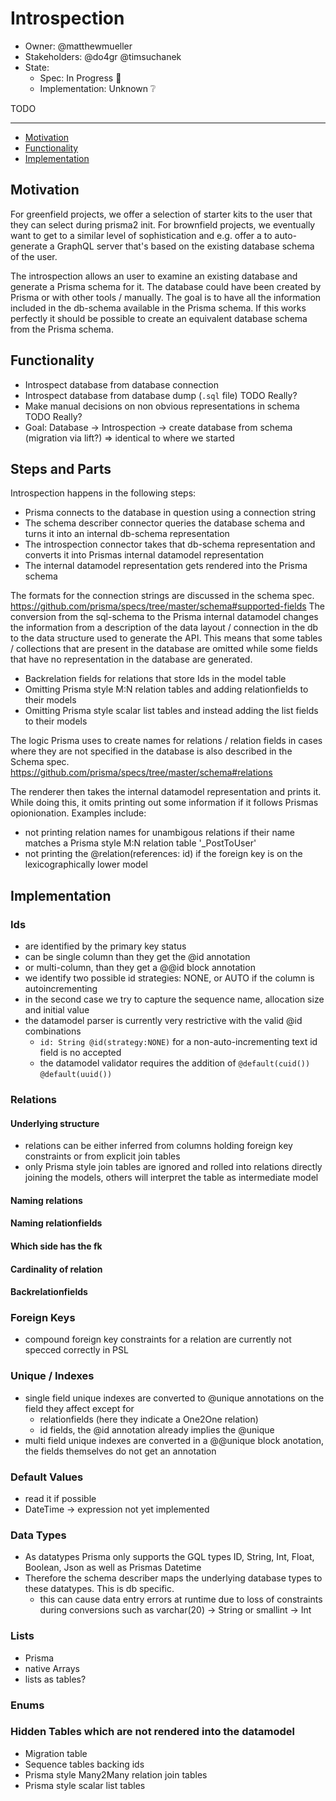 # Introspection

- Owner: @matthewmueller 
- Stakeholders: @do4gr @timsuchanek
- State: 
  - Spec: In Progress 🚧
  - Implementation: Unknown ❔
  
TODO

---

<!-- START doctoc generated TOC please keep comment here to allow auto update -->
<!-- DON'T EDIT THIS SECTION, INSTEAD RE-RUN doctoc TO UPDATE -->


- [Motivation](#motivation)
- [Functionality](#functionality)
- [Implementation](#implementation)

<!-- END doctoc generated TOC please keep comment here to allow auto update -->

## Motivation

For greenfield projects, we offer a selection of starter kits to the user that they can select during prisma2 init. For brownfield projects, we eventually want to get to a similar level of sophistication and e.g. offer a to auto-generate a GraphQL server that's based on the existing database schema of the user.

The introspection allows an user to examine an existing database and generate a Prisma schema for it. The database could have been created by Prisma or with other tools / manually. The goal is to have all the information included in the db-schema available in the Prisma schema. If this works perfectly it should be possible to create an equivalent database schema from the Prisma schema. 

## Functionality

- Introspect database from database connection
- Introspect database from database dump (`.sql` file) TODO Really?
- Make manual decisions on non obvious representations in schema TODO Really?
- Goal: Database -> Introspection -> create database from schema (migration via lift?) => identical to where we started

## Steps and Parts

Introspection happens in the following steps:

* Prisma connects to the database in question using a connection string
* The schema describer connector queries the database schema and turns it into an internal db-schema representation
* The introspection connector takes that db-schema representation and converts it into Prismas internal datamodel representation
* The internal datamodel representation gets rendered into the Prisma schema

The formats for the connection strings are discussed in the schema spec. https://github.com/prisma/specs/tree/master/schema#supported-fields
The conversion from the sql-schema to the Prisma internal datamodel changes the information from a description of the data layout / connection in the db to the data structure used to generate the API. This means that some tables / collections that are present in the database are omitted while some fields that have no representation in the database are generated. 

* Backrelation fields for relations that store Ids in the model table
* Omitting Prisma style M:N relation tables and adding relationfields to their models
* Omitting Prisma style scalar list tables and instead adding the list fields to their models

The logic Prisma uses to create names for relations / relation fields in cases where they are not specified in the database is also described in the Schema spec. https://github.com/prisma/specs/tree/master/schema#relations

The renderer then takes the internal datamodel representation and prints it. While doing this, it omits printing out some information if it follows Prismas opionionation. Examples include:

* not printing relation names for unambigous relations if their name matches a Prisma style M:N relation table '_PostToUser'
* not printing the @relation(references: id) if the foreign key is on the lexicographically lower model

## Implementation

### Ids
* are identified by the primary key status
* can be single column than they get the @id annotation
* or multi-column, than they get a @@id block annotation
* we identify two possible id strategies: NONE, or AUTO if the column is autoincrementing
* in the second case we try to capture the sequence name, allocation size and initial value
* the datamodel parser is currently very restrictive with the valid @id combinations
    * `id: String @id(strategy:NONE)` for a non-auto-incrementing text id field is no accepted
    * the datamodel validator requires the addition of `@default(cuid())` `@default(uuid())`

### Relations

#### Underlying structure
* relations can be either inferred from columns holding foreign key constraints or from explicit join tables
* only Prisma style join tables are ignored and rolled into relations directly joining the models, others will interpret the table as intermediate model  

#### Naming relations
#### Naming relationfields
#### Which side has the fk
#### Cardinality of relation
#### Backrelationfields

### Foreign Keys
* compound foreign key constraints for a relation are currently not specced correctly in PSL 


### Unique / Indexes 
* single field unique indexes are converted to @unique annotations on the field they affect except for
    * relationfields (here they indicate a One2One relation)
    * id fields, the @id annotation already implies the @unique
* multi field unique indexes are converted in a @@unique block anotation, the fields themselves do not get an annotation

### Default Values
* read it if possible
* DateTime -> expression not yet implemented

### Data Types
* As datatypes Prisma only supports the GQL types ID, String, Int, Float, Boolean, Json as well as Prismas Datetime
* Therefore the schema describer maps the underlying database types to these datatypes. This is db specific.
    * this can cause data entry errors at runtime due to loss of constraints during conversions such as varchar(20) -> String or smallint -> Int 

### Lists
* Prisma 
* native Arrays
* lists as tables?

### Enums



### Hidden Tables which are not rendered into the datamodel 
* Migration table
* Sequence tables backing ids
* Prisma style Many2Many relation join tables
* Prisma style scalar list tables
